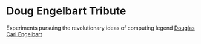 # Doug Engelbart Tribute
Experiments pursuing the revolutionary ideas of computing legend [Douglas Carl Engelbart](http://en.wikipedia.org/wiki/Douglas_Engelbart)

